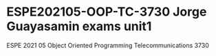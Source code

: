 # ESPE202105-OOP-TC-3730 Jorge Guayasamin exams unit1
ESPE 2021 05 Object Oriented Programming Telecommunications 3730
